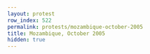 ```yaml
---
layout: protest
row_index: 522
permalink: protests/mozambique-october-2005
title: Mozambique, October 2005
hidden: true
---
```

